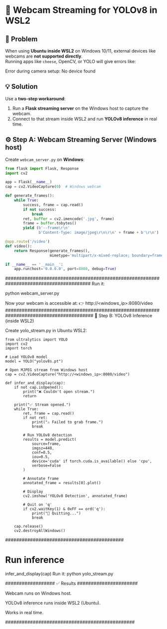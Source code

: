 # 🎥 Webcam Streaming for YOLOv8 in WSL2

## 🚨 Problem
When using **Ubuntu inside WSL2** on Windows 10/11, external devices like webcams are **not supported directly**.  
Running apps like `cheese`, OpenCV, or YOLO will give errors like:

Error during camera setup: No device found



## 💡 Solution
Use a **two-step workaround**:
1. Run a **Flask streaming server** on the Windows host to capture the webcam.
2. Connect to that stream inside WSL2 and run **YOLOv8 inference** in real time.


## ⚙️ Step A: Webcam Streaming Server (Windows host)
Create `webcam_server.py` on **Windows**:

```python
from flask import Flask, Response
import cv2

app = Flask(__name__)
cap = cv2.VideoCapture(0)  # Windows webcam

def generate_frames():
    while True:
        success, frame = cap.read()
        if not success:
            break
        ret, buffer = cv2.imencode('.jpg', frame)
        frame = buffer.tobytes()
        yield (b'--frame\r\n'
               b'Content-Type: image/jpeg\r\n\r\n' + frame + b'\r\n')

@app.route('/video')
def video():
    return Response(generate_frames(),
                    mimetype='multipart/x-mixed-replace; boundary=frame')

if __name__ == '__main__':
    app.run(host='0.0.0.0', port=8080, debug=True)
```
#######################################################################################
Run it:

python webcam_server.py

Now your webcam is accessible at:
👉 http://<windows_ip>:8080/video
########################################################################################
🐧 Step B: YOLOv8 Inference (inside WSL2)

Create yolo_stream.py in Ubuntu WSL2:

```
from ultralytics import YOLO
import cv2
import torch

# Load YOLOv8 model
model = YOLO("yolov8s.pt")

# Open MJPEG stream from Windows host
cap = cv2.VideoCapture("http://<windows_ip>:8080/video")

def infer_and_display(cap):
    if not cap.isOpened():
        print("❌ Couldn't open stream.")
        return

    print("✅ Stream opened.")
    while True:
        ret, frame = cap.read()
        if not ret:
            print("⚠️ Failed to grab frame.")
            break

        # Run YOLOv8 detection
        results = model.predict(
            source=frame,
            imgsz=448,
            conf=0.5,
            iou=0.5,
            device='cuda' if torch.cuda.is_available() else 'cpu',
            verbose=False
        )

        # Annotate frame
        annotated_frame = results[0].plot()

        # Display
        cv2.imshow('YOLOv8 Detection', annotated_frame)

        # Quit on 'q'
        if cv2.waitKey(1) & 0xFF == ord('q'):
            print("🛑 Quitting...")
            break

    cap.release()
    cv2.destroyAllWindows()
```
###########################################
# Run inference
infer_and_display(cap)
Run it:
python yolo_stream.py

################## ✅ Results ######################


Webcam runs on Windows host.

YOLOv8 inference runs inside WSL2 (Ubuntu).

Works in real time.

###############################################
